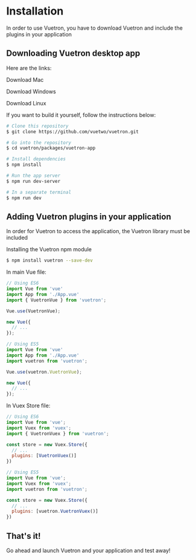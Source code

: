 # Installation

In order to use Vuetron, you have to download Vuetron and include the plugins in your application

## Downloading Vuetron desktop app

Here are the links:

Download Mac

Download Windows

Download Linux

If you want to build it yourself, follow the instructions below:

```bash
# Clone this repository
$ git clone https://github.com/vuetwo/vuetron.git

# Go into the repository
$ cd vuetron/packages/vuetron-app

# Install dependencies
$ npm install

# Run the app server
$ npm run dev-server

# In a separate terminal
$ npm run dev
```

## Adding Vuetron plugins in your application

In order for Vuetron to access the application, the Vuetron library must be included

Installing the Vuetron npm module
```bash
$ npm install vuetron --save-dev
```

In main Vue file:
```js
// Using ES6
import Vue from 'vue'
import App from './App.vue'
import { VuetronVue } from 'vuetron';

Vue.use(VuetronVue);

new Vue({
  // ...
});

// Using ES5
import Vue from 'vue'
import App from './App.vue'
import vuetron from 'vuetron';

Vue.use(vuetron.VuetronVue);

new Vue({
  // ...
});
```

In Vuex Store file:
```js
// Using ES6
import Vue from 'vue';
import Vuex from 'vuex';
import { VuetronVuex } from 'vuetron';

const store = new Vuex.Store({
  // ...
  plugins: [VuetronVuex()]
})

// Using ES5
import Vue from 'vue';
import Vuex from 'vuex';
import vuetron from 'vuetron';

const store = new Vuex.Store({
  // ...
  plugins: [vuetron.VuetronVuex()]
})
```
## That's it!

Go ahead and launch Vuetron and your application and test away!